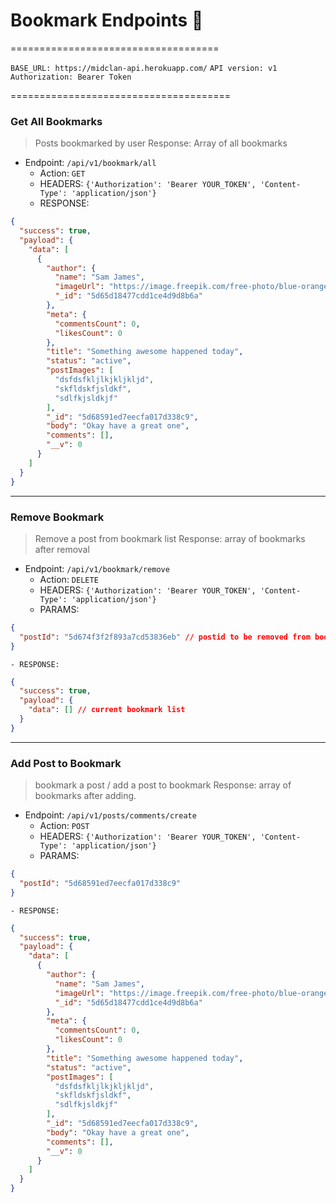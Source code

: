 # Bookmark Endpoints 📝
====================================

`BASE_URL: https://midclan-api.herokuapp.com/`
`API version: v1`
`Authorization: Bearer Token`

======================================


### Get All Bookmarks 
> Posts bookmarked by user
> Response: Array of all bookmarks

- Endpoint: `/api/v1/bookmark/all`
    - Action: `GET`
    - HEADERS: `{'Authorization': 'Bearer YOUR_TOKEN', 'Content-Type': 'application/json'}`
    - RESPONSE: 
```json
{
  "success": true,
  "payload": {
    "data": [
      {
        "author": {
          "name": "Sam James",
          "imageUrl": "https://image.freepik.com/free-photo/blue-orange-cactus-vase-isolated_6607-236.jpg",
          "_id": "5d65d18477cdd1ce4d9d8b6a"
        },
        "meta": {
          "commentsCount": 0,
          "likesCount": 0
        },
        "title": "Something awesome happened today",
        "status": "active",
        "postImages": [
          "dsfdsfkljlkjkljkljd",
          "skfldskfjsldkf",
          "sdlfkjsldkjf"
        ],
        "_id": "5d68591ed7eecfa017d338c9",
        "body": "Okay have a great one",
        "comments": [],
        "__v": 0
      }
    ]
  }
}
```

--------------------------------------------

### Remove Bookmark
> Remove a post from bookmark list
> Response: array of bookmarks after removal

- Endpoint: `/api/v1/bookmark/remove`
    - Action: `DELETE`
    - HEADERS: `{'Authorization': 'Bearer YOUR_TOKEN', 'Content-Type': 'application/json'}` 
    - PARAMS:
```json
{
  "postId": "5d674f3f2f893a7cd53836eb" // postid to be removed from bookmark
}
```
    - RESPONSE:
```json
{
  "success": true,
  "payload": {
    "data": [] // current bookmark list
  }
}
```

--------------------------------------------

### Add Post to Bookmark
> bookmark a post / add a post to bookmark
> Response: array of bookmarks after adding.

- Endpoint: `/api/v1/posts/comments/create`
    - Action: `POST`
    - HEADERS: `{'Authorization': 'Bearer YOUR_TOKEN', 'Content-Type': 'application/json'}` 
    - PARAMS:
```json
{
  "postId": "5d68591ed7eecfa017d338c9"
}
```
    - RESPONSE:
```json
{
  "success": true,
  "payload": {
    "data": [
      {
        "author": {
          "name": "Sam James",
          "imageUrl": "https://image.freepik.com/free-photo/blue-orange-cactus-vase-isolated_6607-236.jpg",
          "_id": "5d65d18477cdd1ce4d9d8b6a"
        },
        "meta": {
          "commentsCount": 0,
          "likesCount": 0
        },
        "title": "Something awesome happened today",
        "status": "active",
        "postImages": [
          "dsfdsfkljlkjkljkljd",
          "skfldskfjsldkf",
          "sdlfkjsldkjf"
        ],
        "_id": "5d68591ed7eecfa017d338c9",
        "body": "Okay have a great one",
        "comments": [],
        "__v": 0
      }
    ]
  }
}
```

